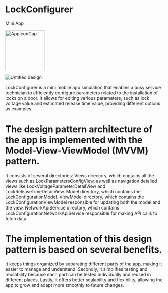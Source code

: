 # LockConfigurer
Mini App

<img width="126" alt="AppIconCap" src="https://github.com/Ghassen21/LockConfigurer/assets/72602715/223c9b1e-3354-437c-9869-81796f469dd3">

![Untitled design](https://github.com/Ghassen21/LockConfigurer/assets/72602715/f403b4ef-1768-41c0-b302-05135f93b48b)


LockConfigurer is a mini mobile app simulation that enables a busy service technician to efficiently configure parameters related to the installation of locks on a door. It allows for editing various parameters, such as lock voltage value and estimated release time value, providing different options as examples. 

# The design pattern architecture of the app is implemented with the  Model-View-ViewModel (MVVM) pattern. 

It consists of several directories:
Views directory, which contains all the views such as LockParametersConfigView, as well as navigation detailed views like LockVoltageParameterDetailView and LockReleaseTimeDetailView.
Model directory, which contains the LockConfigurationModel.
ViewModel directory, which contains the LockConfigurationViewModel responsible for updating both the model and the view.
NetworkApiService directory, which contains LockConfigurationNetworkApiService responsible for making API calls to fetch data.

# The implementation of this design pattern is based on several benefits.

It keeps things organized by separating different parts of the app, making it easier to manage and understand. Secondly, it simplifies testing and reusability because each part can be tested individually and reused in different places. Lastly, it offers better scalability and flexibility, allowing the app to grow and adapt more smoothly to future changes.
